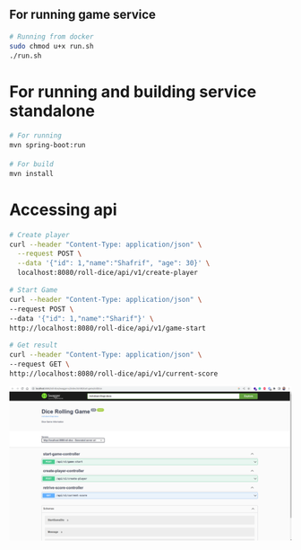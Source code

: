 ## For running game service

```bash
# Running from docker
sudo chmod u+x run.sh
./run.sh
```
# For running and building service standalone
```bash
# For running
mvn spring-boot:run

# For build
mvn install 

```
# Accessing api
```bash
# Create player
curl --header "Content-Type: application/json" \
  --request POST \
  --data '{"id": 1,"name":"Shafrif", "age": 30}' \
  localhost:8080/roll-dice/api/v1/create-player
```
```bash
# Start Game
curl --header "Content-Type: application/json" \
--request POST \
--data '{"id": 1,"name":"Sharif"}' \
http://localhost:8080/roll-dice/api/v1/game-start
```
```bash
# Get result
curl --header "Content-Type: application/json" \
--request GET \
http://localhost:8080/roll-dice/api/v1/current-score
```

![swagger ui](swagger.png)

